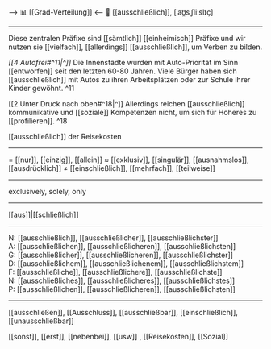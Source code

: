 --> 📊 [[Grad-Verteilung]] <--
🚫 [[ausschließlich]], [ˈaʊ̯sˌʃliːslɪç]

---
Diese zentralen Präfixe sind [[sämtlich]] [[einheimisch]] Präfixe und wir nutzen sie [[vielfach]], [[allerdings]] [[ausschließlich]], um Verben zu bilden. 

*[[4 Autofrei#^11|^]]* Die Innenstädte wurden mit Auto-Priorität im Sinn [[entworfen]] seit den letzten 60-80 Jahren. Viele Bürger haben sich [[ausschließlich]] mit Autos zu ihren Arbeitsplätzen oder zur Schule ihrer Kinder gewöhnt. ^11


[[2 Unter Druck nach oben#^18|^]] Allerdings reichen [[ausschließlich]] kommunikative und [[soziale]] Kompetenzen nicht, um sich für Höheres zu [[profilieren]]. ^18

[[ausschließlich]] der Reisekosten  

---
= [[nur]], [[einzig]], [[allein]]
≈ [[exklusiv]], [[singulär]], [[ausnahmslos]], [[ausdrücklich]]
≠ [[einschließlich]], [[mehrfach]], [[teilweise]]

---
exclusively, solely, only

---
[[aus]]|[[schließlich]]

---
N: [[ausschließlich]], [[ausschließlicher]], [[ausschließlichster]]  
A: [[ausschließlichen]], [[ausschließlicheren]], [[ausschließlichsten]]  
G: [[ausschließlicher]], [[ausschließlicheren]], [[ausschließlichster]]  
D: [[ausschließlichem]], [[ausschließlichenem]], [[ausschließlichstem]]  
F: [[ausschließliche]], [[ausschließlichere]], [[ausschließlichste]]  
N: [[ausschließliches]], [[ausschließlicheres]], [[ausschließlichstes]]  
P: [[ausschließlichen]], [[ausschließlicheren]], [[ausschließlichsten]]  

---
[[ausschließen]], [[Ausschluss]], [[ausschließbar]], [[einschließlich]], [[unausschließbar]]

[[sonst]], [[erst]], [[nebenbei]], [[usw]]
, [[Reisekosten]], [[Sozial]]
